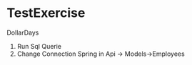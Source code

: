 # TestExercise
DollarDays
1) Run Sql Querie
2) Change Connection Spring in Api -> Models->Employees
